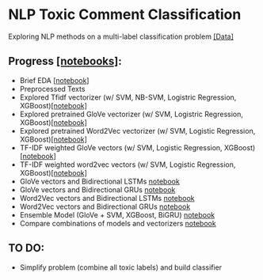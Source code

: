 # NLP Toxic Comment Classification
Exploring NLP methods on a multi-label classification problem [[Data]](https://www.kaggle.com/c/jigsaw-toxic-comment-classification-challenge)

## Progress [[notebooks]](https://github.com/guolin1/NLP_ToxicCommentClassification/tree/master/notebooks):
- Brief EDA [[notebook]](https://github.com/guolin1/NLP_ToxicCommentClassification/blob/master/notebooks/0_eda.ipynb)
- Preprocessed Texts
- Explored Tfidf vectorizer (w/ SVM, NB-SVM, Logistric Regression, XGBoost)[[notebook]](https://github.com/guolin1/NLP_ToxicCommentClassification/blob/master/notebooks/2_tfidf.ipynb)
- Explored pretrained GloVe vectorizer (w/ SVM, Logistric Regression, XGBoost)[[notebook]](https://github.com/guolin1/NLP_ToxicCommentClassification/blob/master/notebooks/2_GloVe.ipynb)
- Explored pretrained Word2Vec vectorizer (w/ SVM, Logistic Regression, XGBoost)[[notebook]](https://github.com/guolin1/NLP_ToxicCommentClassification/blob/master/notebooks/2_word2vec.ipynb)
- TF-IDF weighted GloVe vectors (w/ SVM, Logistic Regression, XGBoost)[[notebook]](https://github.com/guolin1/NLP_ToxicCommentClassification/blob/master/notebooks/3_tfidf_GloVe.ipynb)
- TF-IDF weighted word2vec vectors (w/ SVM, Logistic Regression, XGBoost)[[notebook]](https://github.com/guolin1/NLP_ToxicCommentClassification/blob/master/notebooks/3_tfidf_word2vec.ipynb)
- GloVe vectors and Bidirectional LSTMs [notebook](https://github.com/guolin1/NLP_ToxicCommentClassification/blob/master/notebooks/4_GloVe_LSTM.ipynb)
- GloVe vectors and Bidirectional GRUs [notebook](https://github.com/guolin1/NLP_ToxicCommentClassification/blob/master/notebooks/4_GloVe_GRU.ipynb)
- Word2Vec vectors and Bidirectional LSTMs [notebook](https://github.com/guolin1/NLP_ToxicCommentClassification/blob/master/notebooks/4_word2vec_LSTM.ipynb)
- Word2Vec vectors and Bidirectional GRUs [notebook](https://github.com/guolin1/NLP_ToxicCommentClassification/blob/master/notebooks/4_word2vec_GRU.ipynb)
- Ensemble Model (GloVe + SVM, XGBoost, BiGRU) [notebook](https://github.com/guolin1/NLP_ToxicCommentClassification/blob/master/notebooks/6_ensemble.ipynb)
- Compare combinations of models and vectorizers [notebook](https://github.com/guolin1/NLP_ToxicCommentClassification/blob/master/notebooks/5_compare_models.ipynb)

## TO DO:
- Simplify problem (combine all toxic labels) and build classifier
